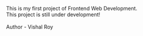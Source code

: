 This is my first project of Frontend Web Development.
<br>
This project is still under development!
<br>
<br>
Author - Vishal Roy